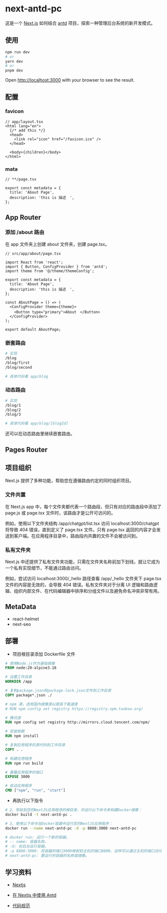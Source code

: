 # next-antd-pc

这是一个 [Next.js](https://nextjs.org/) 如何结合 [antd](https://ant.design/docs/react/use-with-next-cn#%E4%BD%BF%E7%94%A8-nextjs-%E7%9A%84-app-router) 项目，探索一种管理后台系统的新开发模式。

## 使用

```bash
npm run dev
# or
yarn dev
# or
pnpm dev
```

Open [http://localhost:3000](http://localhost:3000) with your browser to see the result.

## 配置

### favicon

```tsx
// app/layout.tsx
<html lang="en">
  {/* add this */}
  <head>
    <link rel="icon" href="/favicon.ico" />
  </head>

  <body>{children}</body>
</html>
```

### mata

```tsx
// **/page.tsx

export const metadata = {
  title: 'About Page',
  description: 'this is 描述　',
};
```

## App Router

### 添加 /about 路由

在 app 文件夹上创建 about 文件夹，创建 page.tsx。

```tsx
// src/app/about/page.tsx

import React from 'react';
import { Button, ConfigProvider } from 'antd';
import theme from '@/theme/themeConfig';

export const metadata = {
  title: 'About Page',
  description: 'this is 描述　',
};

const AboutPage = () => (
  <ConfigProvider theme={theme}>
    <Button type="primary">About　</Button>
  </ConfigProvider>
);

export default AboutPage;
```

### 嵌套路由

```bash
# 实现
/blog
/blog/first
/blog/second

# 具体代码看 app/blog
```

### 动态路由

```bash
# 实现
/blog/1
/blog/2
/blog/3

# 具体代码看 app/blog/[blogId]
```

还可以在动态路由里继续嵌套路由。

## Pages Router

## 项目组织

Next.js 提供了多种功能，帮助您在遵循路由约定的同时组织项目。

### 文件共置

在 Next.js app 中，每个文件夹都代表一个路由段，但只有对应的路由段中添加了 page.js 或 page.tsx 文件时，该路由才是公开可访问的。

例如，使用以下文件夹结构 /app/chatgpt/list.tsx 访问 localhost:3000/chatgpt 将导致 404 错误，直到定义了 page.tsx 文件。只有 page.tsx 返回的内容才会发送到客户端。在应用程序目录中，路由段内共置的文件不会被访问到。

### 私有文件夹

Next.js 中还提供了私有文件夹功能，只需在文件夹名称前加下划线，就让它成为一个私有实现细节，不能通过路由访问。

例如，尝试访问 localhost:3000/\_hello 路径查看 /app/\_hello 文件夹下 page.tsx 文件的内容是无效的，会导致 404 错误。私有文件夹对于分离 UI 逻辑和路由逻辑、组织内部文件、在代码编辑器中排序和分组文件以及避免命名冲突非常有用。

## MetaData

- react-helmet
- next-seo

## 部署

- 项目根目录添加 Dockerfile 文件

```Dockerfile
# 使用Node.js作为基础镜像
FROM node:20-alpine3.18

# 设置工作目录
WORKDIR /app

# 复制package.json和package-lock.json文件到工作目录
COPY package*.json ./

# npm 源，选用国内镜像源以提高下载速度
# RUN npm config set registry https://registry.npm.taobao.org/

# 腾讯源
RUN npm config set registry http://mirrors.cloud.tencent.com/npm/

# 安装依赖
RUN npm install

# 复制应用程序的源代码到工作目录
COPY . .

# 构建应用程序
RUN npm run build

# 暴露应用程序的端口
EXPOSE 3000

# 启动应用程序
CMD ["npm", "run", "start"]

```

- 再执行以下指令

```bash
# 2、导航到您的NextJS应用程序的根目录，并运行以下命令来构建Docker镜像：
docker build -t next-antd-pc .

# 3、使用以下命令在Docker容器中运行您的NextJS应用程序：
docker run --name next-antd-pc -d -p 8808:3000 next-antd-pc

# docker run: 运行一个新的容器。
# -- name: 容器名称。
# -d: 在后台运行容器。
# -p 8808:3000: 将容器的端口3000映射到主机的端口8808，这样可以通过主机的端口访问容器中运行的应用程序。
# next-antd-pc: 要运行的容器的名称或镜像。
```

## 学习资料

- [Nextjs](https://nextjs.org/docs)

- [在 Nextjs 中使用 Antd](https://ant.design/docs/react/use-with-next-cn)

- [代码规范](https://juejin.cn/post/7194716721763057722)
